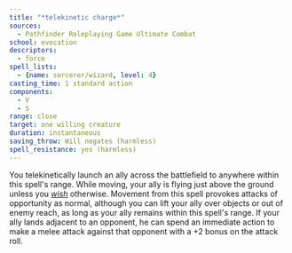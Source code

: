```yaml
---
title: "*telekinetic charge*"
sources:
  - Pathfinder Roleplaying Game Ultimate Combat
school: evocation
descriptors:
  - force
spell_lists:
  - {name: sorcerer/wizard, level: 4}
casting_time: 1 standard action
components:
  - V
  - S
range: close
target: one willing creature
duration: instantaneous
saving_throw: Will negates (harmless)
spell_resistance: yes (harmless)
---
```


You telekinetically launch an ally across the battlefield to anywhere within this spell's range. While moving, your ally is flying just above the ground unless you [*wish*](/spells/wish/) otherwise. Movement from this spell provokes attacks of opportunity as normal, although you can lift your ally over objects or out of enemy reach, as long as your ally remains within this spell's range. If your ally lands adjacent to an opponent, he can spend an immediate action to make a melee attack against that opponent with a +2 bonus on the attack roll.

